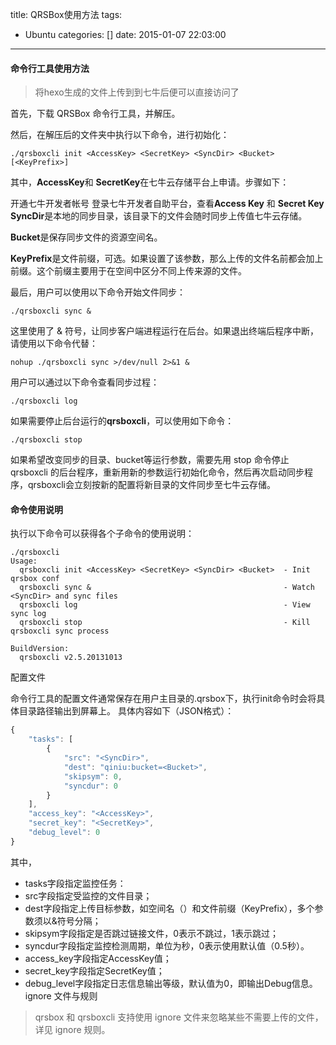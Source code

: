 title: QRSBox使用方法
tags:
  - Ubuntu
categories: []
date: 2015-01-07 22:03:00
---
#### 命令行工具使用方法

> 将hexo生成的文件上传到到七牛后便可以直接访问了

首先，下载 QRSBox 命令行工具，并解压。

然后，在解压后的文件夹中执行以下命令，进行初始化：

    ./qrsboxcli init <AccessKey> <SecretKey> <SyncDir> <Bucket> [<KeyPrefix>]
其中，**AccessKey**和 **SecretKey**在七牛云存储平台上申请。步骤如下：

开通七牛开发者帐号
登录七牛开发者自助平台，查看**Access Key** 和 **Secret Key**
**SyncDir**是本地的同步目录，该目录下的文件会随时同步上传值七牛云存储。

**Bucket**是保存同步文件的资源空间名。

**KeyPrefix**是文件前缀，可选。如果设置了该参数，那么上传的文件名前都会加上前缀。这个前缀主要用于在空间中区分不同上传来源的文件。

最后，用户可以使用以下命令开始文件同步：

	./qrsboxcli sync &
这里使用了 & 符号，让同步客户端进程运行在后台。如果退出终端后程序中断，请使用以下命令代替：

	nohup ./qrsboxcli sync >/dev/null 2>&1 &
用户可以通过以下命令查看同步过程：

	./qrsboxcli log
如果需要停止后台运行的**qrsboxcli**，可以使用如下命令：

	./qrsboxcli stop
如果希望改变同步的目录、bucket等运行参数，需要先用 stop 命令停止 qrsboxcli 的后台程序，重新用新的参数运行初始化命令，然后再次启动同步程序，qrsboxcli会立刻按新的配置将新目录的文件同步至七牛云存储。

#### 命令使用说明

执行以下命令可以获得各个子命令的使用说明：
```
./qrsboxcli
Usage:
  qrsboxcli init <AccessKey> <SecretKey> <SyncDir> <Bucket>  - Init qrsbox conf
  qrsboxcli sync &                                           - Watch <SyncDir> and sync files
  qrsboxcli log                                              - View sync log
  qrsboxcli stop                                             - Kill qrsboxcli sync process

BuildVersion:
  qrsboxcli v2.5.20131013
  ```
配置文件

命令行工具的配置文件通常保存在用户主目录的.qrsbox下，执行init命令时会将具体目录路径输出到屏幕上。 具体内容如下（JSON格式）：
```javascript
{
    "tasks": [
        {
            "src": "<SyncDir>",
            "dest": "qiniu:bucket=<Bucket>",
            "skipsym": 0,
            "syncdur": 0
        }
    ],
    "access_key": "<AccessKey>",
    "secret_key": "<SecretKey>",
    "debug_level": 0
}
```
其中，

- tasks字段指定监控任务：
- src字段指定受监控的文件目录；
- dest字段指定上传目标参数，如空间名（）和文件前缀（KeyPrefix），多个参数须以&符号分隔；
- skipsym字段指定是否跳过链接文件，0表示不跳过，1表示跳过；
- syncdur字段指定监控检测周期，单位为秒，0表示使用默认值（0.5秒）。
- access_key字段指定AccessKey值；
- secret_key字段指定SecretKey值；
- debug_level字段指定日志信息输出等级，默认值为0，即输出Debug信息。
ignore 文件与规则

> qrsbox 和 qrsboxcli 支持使用 ignore 文件来忽略某些不需要上传的文件，详见 ignore 规则。